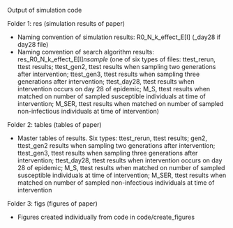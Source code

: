 Output of simulation code

Folder 1: res (simulation results of paper)
- Naming convention of simulation results: R0_N_k_effect_E[I] (_day28 if day28 file)
- Naming convention of search algorithm results: res_R0_N_k_effect_E[I]_nsample_ (one of six types of files: ttest_rerun, ttest results; ttest_gen2, ttest results when sampling two generations after intervention; ttest_gen3, ttest results when sampling three generations after intervention; ttest_day28, ttest results when intervention occurs on day 28 of epidemic; M_S, ttest results when matched on number of sampled susceptible individuals at time of intervention; M_SER, ttest results when matched on number of sampled non-infectious individuals at time of intervention)

Folder 2: tables (tables of paper)
- Master tables of results. Six types: ttest_rerun, ttest results; gen2, ttest_gen2 results when sampling two generations after intervention; ttest_gen3, ttest results when sampling three generations after intervention; ttest_day28, ttest results when intervention occurs on day 28 of epidemic; M_S, ttest results when matched on number of sampled susceptible individuals at time of intervention; M_SER, ttest results when matched on number of sampled non-infectious individuals at time of intervention

Folder 3: figs (figures of paper)
- Figures created individually from code in code/create_figures
